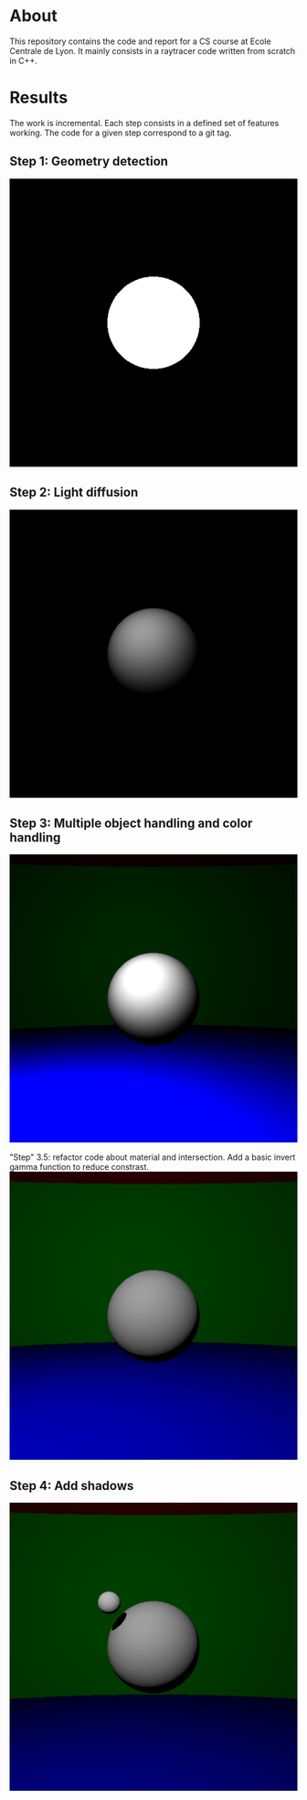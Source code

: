 # About

This repository contains the code and report for a CS course at Ecole Centrale de Lyon.
It mainly consists in a raytracer code written from scratch in C++.

# Results

The work is incremental. Each step consists in a defined set of features working.
The code for a given step correspond to a git tag.

## Step 1: Geometry detection

![step 1 render: white disc on black background](./result/step1.png)

## Step 2: Light diffusion

![step 2 render: white ball on balck background](./result/step2.png)

## Step 3: Multiple object handling and color handling

![step 3 render: white ball in a "room" made of red, blue and green balls](./result/step3.png)

"Step" 3.5: refactor code about material and intersection. Add a basic invert gamma function to reduce constrast.
![step 3.5 render: same as 3.5 with less constrast](./result/step3.5.png)

## Step 4: Add shadows

![step 4 render: previous scene with an additional litle ball projecting its shadow on the main one](./result/step4.png)
